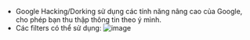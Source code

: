 - Google Hacking/Dorking sử dụng các tính năng nâng cao của Google, cho phép bạn thu thập thông tin theo ý mình.
- Các filters có thể sử dụng: ![image](https://github.com/Myozz/THM/assets/94811005/edcf9942-5456-4417-b94b-f18fadf9a481)
